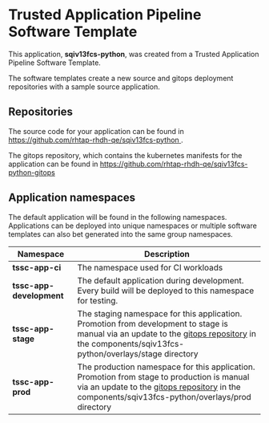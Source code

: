 # Trusted Application Pipeline Software Template

This application, **sqiv13fcs-python**, was created from a Trusted Application Pipeline Software Template.

The software templates create a new source and gitops deployment repositories with a sample source application. 

## Repositories

The source code for your application can be found in [https://github.com/rhtap-rhdh-qe/sqiv13fcs-python ](https://github.com/rhtap-rhdh-qe/sqiv13fcs-python ).
 
The gitops repository, which contains the kubernetes manifests for the application can be found in 
[https://github.com/rhtap-rhdh-qe/sqiv13fcs-python-gitops ](https://github.com/rhtap-rhdh-qe/sqiv13fcs-python-gitops ) 

## Application namespaces 

The default application will be found in the following namespaces. Applications can be deployed into unique namespaces or multiple software templates can also bet generated into the same group namespaces.  

|  Namespace   |  Description   |  
| -------- | -------- |
| **tssc-app-ci** | The namespace used for CI workloads |
| **tssc-app-development** | The default application during development. Every build will be deployed to this namespace for testing. |
| **tssc-app-stage** | The staging namespace for this application. Promotion from development to stage is manual via an update to the [gitops repository](https://github.com/rhtap-rhdh-qe/sqiv13fcs-python-gitops ) in the components/sqiv13fcs-python/overlays/stage directory |
| **tssc-app-prod** | The production namespace for this application. Promotion from stage to production is manual via an update to the [gitops repository](https://github.com/rhtap-rhdh-qe/sqiv13fcs-python-gitops ) in the components/sqiv13fcs-python/overlays/prod directory |